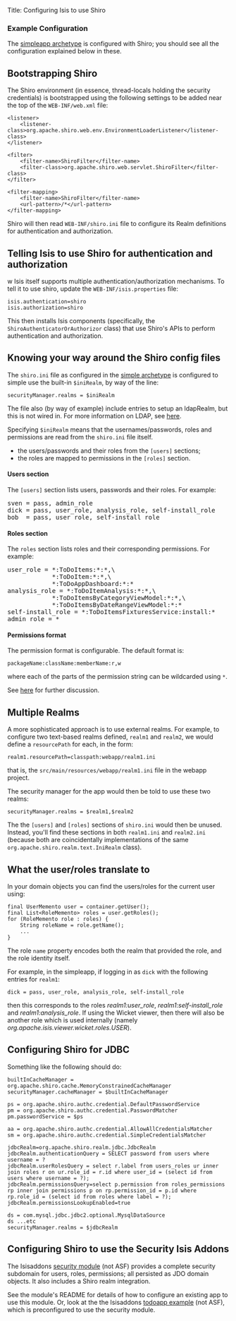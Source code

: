 Title: Configuring Isis to use Shiro

[//]: # (content copied to _user-guide_configuration_configuring-shiro)


### Example Configuration

The [simpleapp archetype](../../../intro/getting-started/simpleapp-archetype.html) is configured with Shiro; you should see all the configuration explained below in these.


## Bootstrapping Shiro

The Shiro environment (in essence, thread-locals holding the security credentials) is bootstrapped using the following settings to be added near the top of the `WEB-INF/web.xml` file:

    <listener>
        <listener-class>org.apache.shiro.web.env.EnvironmentLoaderListener</listener-class>
    </listener>
    
    <filter>
        <filter-name>ShiroFilter</filter-name>
        <filter-class>org.apache.shiro.web.servlet.ShiroFilter</filter-class>
    </filter>
    
    <filter-mapping>
        <filter-name>ShiroFilter</filter-name>
        <url-pattern>/*</url-pattern>
    </filter-mapping>

Shiro will then read `WEB-INF/shiro.ini` file to configure its Realm definitions for authentication and authorization.


## Telling Isis to use Shiro for authentication and authorization
w
Isis itself supports multiple authentication/authorization mechanisms.  To tell it to use shiro, update the `WEB-INF/isis.properties` file:

    isis.authentication=shiro
    isis.authorization=shiro


This then installs Isis components (specifically, the `ShiroAuthenticatorOrAuthorizor` class) that use Shiro's APIs to perform authentication and authorization.


## Knowing your way around the Shiro config files

The `shiro.ini` file as configured in the [simple archetype](../../../intro/getting-started/simple-archetype.html) is configured to simple use the built-in `$iniRealm`, by way of the line:

    securityManager.realms = $iniRealm

The file also (by way of example) include entries to setup an ldapRealm, but this is not wired in.  For more information on LDAP, see [here](./using-ldap.html).

Specifying `$iniRealm` means that the usernames/passwords, roles and permissions are read from the `shiro.ini` file itself.

* the users/passwords and their roles from the `[users]` sections;  
* the roles are mapped to permissions in the `[roles]` section.

#### Users section

The `[users]` section lists users, passwords and their roles.  For example:

<pre>
sven = pass, admin_role
dick = pass, user_role, analysis_role, self-install_role
bob  = pass, user_role, self-install_role
</pre>

#### Roles section

The `roles` section lists roles and their corresponding permissions.  For example:

<pre>
user_role = *:ToDoItems:*:*,\
            *:ToDoItem:*:*,\
            *:ToDoAppDashboard:*:*
analysis_role = *:ToDoItemAnalysis:*:*,\
            *:ToDoItemsByCategoryViewModel:*:*,\
            *:ToDoItemsByDateRangeViewModel:*:*
self-install_role = *:ToDoItemsFixturesService:install:*
admin_role = *
</pre>

#### Permissions format

The permission format is configurable.  The default format is:

    packageName:className:memberName:r,w

where each of the parts of the permission string can be wildcarded using `*`.

See [here](./format-of-permissions.html) for further discussion.

## Multiple Realms

A more sophisticated approach is to use external realms.  For example, to configure two text-based realms defined, `realm1` and `realm2`, we would define a `resourcePath` for each, in the form:

    realm1.resourcePath=classpath:webapp/realm1.ini

that is, the `src/main/resources/webapp/realm1.ini` file in the webapp project.

The security manager for the app would then be told to use these two realms:

    securityManager.realms = $realm1,$realm2

The the `[users]` and `[roles]` sections of `shiro.ini` would then be unused.  Instead, you'll find these sections in both `realm1.ini` and `realm2.ini` (because both are coincidentally implementations of the same `org.apache.shiro.realm.text.IniRealm` class).

## What the user/roles translate to

In your domain objects you can find the users/roles for the current user using:

    final UserMemento user = container.getUser();
    final List<RoleMemento> roles = user.getRoles();
    for (RoleMemento role : roles) {
        String roleName = role.getName();
        ...
    }

The role `name` property encodes both the realm that provided the role, and the role identity itself.

For example, in the simpleapp, if logging in as `dick` with the following entries for `realm1`:

    dick = pass, user_role, analysis_role, self-install_role

then this corresponds to the roles *realm1:user_role*, *realm1:self-install_role* and *realm1:analysis_role*.  If using the Wicket viewer, then there will also be another role which is used internally (namely *org.apache.isis.viewer.wicket.roles.USER*).

## Configuring Shiro for JDBC

Something like the following should do:

    builtInCacheManager = org.apache.shiro.cache.MemoryConstrainedCacheManager
    securityManager.cacheManager = $builtInCacheManager

    ps = org.apache.shiro.authc.credential.DefaultPasswordService
    pm = org.apache.shiro.authc.credential.PasswordMatcher
    pm.passwordService = $ps

    aa = org.apache.shiro.authc.credential.AllowAllCredentialsMatcher
    sm = org.apache.shiro.authc.credential.SimpleCredentialsMatcher

    jdbcRealm=org.apache.shiro.realm.jdbc.JdbcRealm
    jdbcRealm.authenticationQuery = SELECT password from users where username = ?
    jdbcRealm.userRolesQuery = select r.label from users_roles ur inner join roles r on ur.role_id = r.id where user_id = (select id from users where username = ?);
    jdbcRealm.permissionsQuery=select p.permission from roles_permissions rp inner join permissions p on rp.permission_id = p.id where rp.role_id = (select id from roles where label = ?);
    jdbcRealm.permissionsLookupEnabled=true

    ds = com.mysql.jdbc.jdbc2.optional.MysqlDataSource
    ds ...etc
    securityManager.realms = $jdbcRealm

## Configuring Shiro to use the Security Isis Addons

The Isisaddons [security module](https://github.com/isisaddons/isis-module-security) (not ASF) provides a complete
security subdomain for users, roles, permissions; all persisted as JDO domain objects.  It also includes a Shiro realm
integration.

See the module's README for details of how to configure an existing app to use this module.  Or, look at the the
Isisaddons [todoapp example](https://github.com/isisaddons/isis-app-todoapp) (not ASF), which is preconfigured to use
the security module.
